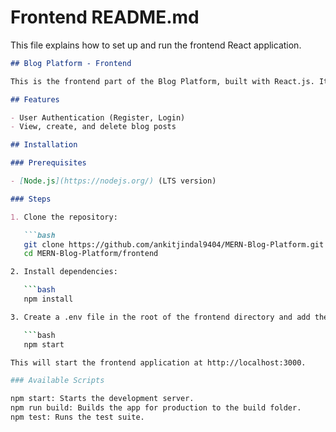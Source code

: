 

# **Frontend README.md**

This file explains how to set up and run the frontend React application.

```markdown
## Blog Platform - Frontend

This is the frontend part of the Blog Platform, built with React.js. It is responsible for the user interface, allowing users to register, log in, and manage blog posts.

## Features

- User Authentication (Register, Login)
- View, create, and delete blog posts

## Installation

### Prerequisites

- [Node.js](https://nodejs.org/) (LTS version)

### Steps

1. Clone the repository:

   ```bash
   git clone https://github.com/ankitjindal9404/MERN-Blog-Platform.git
   cd MERN-Blog-Platform/frontend

2. Install dependencies:

   ```bash
   npm install

3. Create a .env file in the root of the frontend directory and add the following:

   ```bash
   npm start

This will start the frontend application at http://localhost:3000.

### Available Scripts

npm start: Starts the development server.
npm run build: Builds the app for production to the build folder.
npm test: Runs the test suite.
